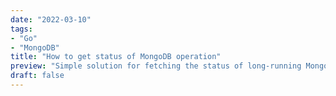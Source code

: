 ```yaml
---
date: "2022-03-10"
tags:
- "Go"
- "MongoDB"
title: "How to get status of MongoDB operation"
preview: "Simple solution for fetching the status of long-running MongoDB queries."
draft: false
---
```



